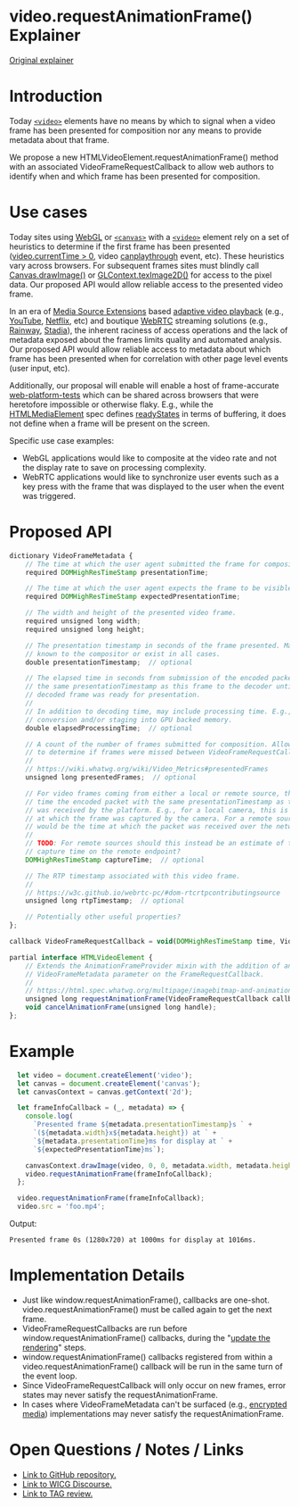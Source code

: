 # video.requestAnimationFrame() Explainer

[Original explainer](https://github.com/dalecurtis/video-animation-frame/blob/master/explainer.md)

# Introduction
Today [`<video>`](https://developer.mozilla.org/en-US/docs/Web/API/HTMLVideoElement) elements have no means by which to signal when a video frame has been presented for composition nor any means to provide metadata about that frame.

We propose a new HTMLVideoElement.requestAnimationFrame() method with an associated VideoFrameRequestCallback to allow web authors to identify when and which frame has been presented for composition.


# Use cases

Today sites using [WebGL](https://developer.mozilla.org/en-US/docs/Web/API/WebGL_API) or [`<canvas>`](https://developer.mozilla.org/en-US/docs/Web/API/Canvas_API) with a [`<video>`](https://developer.mozilla.org/en-US/docs/Web/API/HTMLVideoElement) element rely on a set of heuristics to determine if the first frame has been presented ([video.currentTime > 0](https://developer.mozilla.org/en-US/docs/Web/API/HTMLMediaElement/currentTime), video [canplaythrough](https://developer.mozilla.org/en-US/docs/Web/API/HTMLMediaElement/canplaythrough_event) event, etc). These heuristics vary across browsers. For subsequent frames sites must blindly call [Canvas.drawImage()](https://developer.mozilla.org/en-US/docs/Web/API/CanvasRenderingContext2D/drawImage) or [GLContext.texImage2D()](https://developer.mozilla.org/en-US/docs/Web/API/WebGLRenderingContext/texImage2D) for access to the pixel data. Our proposed API would allow reliable access to the presented video frame.

In an era of [Media Source Extensions](https://developer.mozilla.org/en-US/docs/Web/API/Media_Source_Extensions_API) based [adaptive video playback](https://en.wikipedia.org/wiki/Adaptive_bitrate_streaming) (e.g., [YouTube](https://www.youtube.com/), [Netflix](https://www.netflix.com/), etc) and boutique [WebRTC](https://developer.mozilla.org/en-US/docs/Web/API/WebRTC_API) streaming solutions (e.g., [Rainway](https://rainway.com/), [Stadia](https://store.google.com/us/magazine/stadia)), the inherent raciness of access operations and the lack of metadata exposed about the frames limits quality and automated analysis. Our proposed API would allow reliable access to metadata about which frame has been presented when for correlation with other page level events (user input, etc).

Additionally, our proposal will enable will enable a host of frame-accurate [web-platform-tests](https://github.com/web-platform-tests/wpt) which can be shared across browsers that were heretofore impossible or otherwise flaky. E.g., while the [HTMLMediaElement](https://developer.mozilla.org/en-US/docs/Web/API/HTMLMediaElement) spec defines [readyStates](https://developer.mozilla.org/en-US/docs/Web/API/HTMLMediaElement/readyState) in terms of buffering, it does not define when a frame will be present on the screen.

Specific use case examples:
* WebGL applications would like to composite at the video rate and not the display rate to save on processing complexity.
* WebRTC applications would like to synchronize user events such as a key press with the frame that was displayed to the user when the event was triggered.


# Proposed API

```Javascript
dictionary VideoFrameMetadata {
    // The time at which the user agent submitted the frame for composition.
    required DOMHighResTimeStamp presentationTime;

    // The time at which the user agent expects the frame to be visible.
    required DOMHighResTimeStamp expectedPresentationTime;

    // The width and height of the presented video frame.
    required unsigned long width;
    required unsigned long height;

    // The presentation timestamp in seconds of the frame presented. May not be
    // known to the compositor or exist in all cases.
    double presentationTimestamp;  // optional

    // The elapsed time in seconds from submission of the encoded packet with
    // the same presentationTimestamp as this frame to the decoder until the
    // decoded frame was ready for presentation.
    //
    // In addition to decoding time, may include processing time. E.g., YUV
    // conversion and/or staging into GPU backed memory.
    double elapsedProcessingTime;  // optional

    // A count of the number of frames submitted for composition. Allows clients
    // to determine if frames were missed between VideoFrameRequestCallbacks.
    //
    // https://wiki.whatwg.org/wiki/Video_Metrics#presentedFrames
    unsigned long presentedFrames;  // optional

    // For video frames coming from either a local or remote source, this is the
    // time the encoded packet with the same presentationTimestamp as this frame
    // was received by the platform. E.g., for a local camera, this is the time
    // at which the frame was captured by the camera. For a remote source, this
    // would be the time at which the packet was received over the network.
    //
    // TODO: For remote sources should this instead be an estimate of the
    // capture time on the remote endpoint?
    DOMHighResTimeStamp captureTime;  // optional

    // The RTP timestamp associated with this video frame.
    //
    // https://w3c.github.io/webrtc-pc/#dom-rtcrtpcontributingsource
    unsigned long rtpTimestamp;  // optional

    // Potentially other useful properties?
};

callback VideoFrameRequestCallback = void(DOMHighResTimeStamp time, VideoFrameMetadata);

partial interface HTMLVideoElement {
    // Extends the AnimationFrameProvider mixin with the addition of an
    // VideoFrameMetadata parameter on the FrameRequestCallback.
    //
    // https://html.spec.whatwg.org/multipage/imagebitmap-and-animations.html#animation-frames
    unsigned long requestAnimationFrame(VideoFrameRequestCallback callback);
    void cancelAnimationFrame(unsigned long handle);
};
```


# Example

```Javascript
  let video = document.createElement('video');
  let canvas = document.createElement('canvas');
  let canvasContext = canvas.getContext('2d');

  let frameInfoCallback = (_, metadata) => {
    console.log(
      `Presented frame ${metadata.presentationTimestamp}s ` +
      `(${metadata.width}x${metadata.height}) at ` +
      `${metadata.presentationTime}ms for display at ` +
      `${expectedPresentationTime}ms`);

    canvasContext.drawImage(video, 0, 0, metadata.width, metadata.height);
    video.requestAnimationFrame(frameInfoCallback);
  };

  video.requestAnimationFrame(frameInfoCallback);
  video.src = 'foo.mp4';
```

Output:
```Text
Presented frame 0s (1280x720) at 1000ms for display at 1016ms.
```


# Implementation Details
* Just like window.requestAnimationFrame(), callbacks are one-shot. video.requestAnimationFrame() must be called again to get the next frame.
* VideoFrameRequestCallbacks are run before window.requestAnimationFrame() callbacks, during the "[update the rendering](https://html.spec.whatwg.org/multipage/webappapis.html#update-the-rendering)" steps.
* window.requestAnimationFrame() callbacks registered from within a video.requestAnimationFrame() callback will be run in the same turn of the event loop.
* Since VideoFrameRequestCallback will only occur on new frames, error states may never satisfy the requestAnimationFrame.
* In cases where VideoFrameMetadata can't be surfaced (e.g., [encrypted media](https://w3c.github.io/encrypted-media/#media-element-restrictions)) implementations may never satisfy the requestAnimationFrame.


# Open Questions / Notes / Links
* [Link to GitHub repository.](https://github.com/WICG/video-raf)
* [Link to WICG Discourse.](https://discourse.wicg.io/t/proposal-video-requestanimationframe/3691)
* [Link to TAG review.](https://github.com/w3ctag/design-reviews/issues/429)
